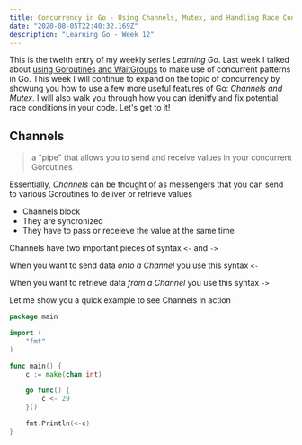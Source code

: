 ```yaml
---
title: Concurrency in Go - Using Channels, Mutex, and Handling Race Conditions
date: "2020-08-05T22:40:32.169Z"
description: "Learning Go - Week 12"
---
```


This is the twelth entry of my weekly series _Learning Go_. Last week I talked about [using Goroutines and WaitGroups]() to make use of concurrent patterns in Go. This week I will continue to expand on the topic of concurrency by showung you how to use a few more useful features of Go: _Channels and Mutex_. I will also walk you through how you can idenitfy and fix potential race conditions in your code. Let's get to it!

## Channels

> a "pipe" that allows you to send and receive values in your concurrent Goroutines

Essentially, _Channels_ can be thought of as messengers that you can send to various Goroutines to deliver or retrieve values

- Channels block
- They are syncronized
- They have to pass or receieve the value at the same time

Channels have two important pieces of syntax `<-` and `->`

When you want to send data _onto a Channel_ you use this syntax `<-`

When you want to retrieve data _from a Channel_ you use this syntax `->`

Let me show you a quick example to see Channels in action

```go
package main

import (
	"fmt"
)

func main() {
	c := make(chan int)

	go func() {
		c <- 29
	}()

	fmt.Println(<-c)
}
```
